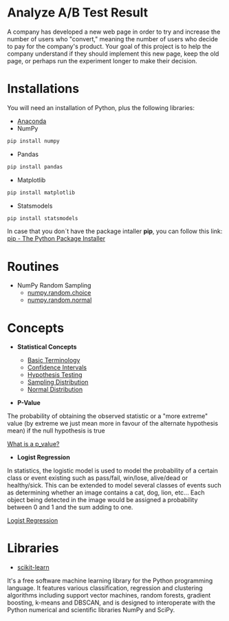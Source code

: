 # Analyze A/B Test Result

A company has developed a new web page in order to try and increase the number of users who "convert," meaning the number of users who decide to pay for the company's product. Your goal of this project is to help the company understand if they should implement this new page, keep the old page, or perhaps run the experiment longer to make their decision.

# Installations

You will need an installation of Python, plus the following libraries:

  - [Anaconda](https://www.anaconda.com/distribution/)
  - NumPy 
```python
pip install numpy
```
  - Pandas
```python
pip install pandas
```
- Matplotlib
 ```python
pip install matplotlib
```   
- Statsmodels
 ```python
pip install statsmodels
```   
In case that you don´t have the package intaller __pip__, you can follow this link:
[pip - The Python Package Installer](https://pip.pypa.io/en/stable/)

# Routines
- NumPy Random Sampling
  - [numpy.random.choice](https://docs.scipy.org/doc/numpy-1.15.0/reference/generated/numpy.random.choice.html#numpy.random.choice)
  - [numpy.random.normal](https://docs.scipy.org/doc/numpy-1.15.0/reference/generated/numpy.random.normal.html#numpy.random.normal)

# Concepts

- **Statistical Concepts**
  - [Basic Terminology](https://newonlinecourses.science.psu.edu/statprogram/reviews/statistical-concepts/terminology)
  - [Confidence Intervals](https://newonlinecourses.science.psu.edu/statprogram/reviews/statistical-concepts/confidence-intervals)
  - [Hypothesis Testing](https://newonlinecourses.science.psu.edu/statprogram/reviews/statistical-concepts/hypothesis-testing)
  - [Sampling Distribution](https://en.wikipedia.org/wiki/Sampling_distribution)
  - [Normal Distribution](https://en.wikipedia.org/wiki/Normal_distribution)
  
- **P-Value** 

The probability of obtaining the observed statistic or a "more extreme" value (by extreme we just mean more in favour of the alternate hypothesis mean) if the null hypothesis is true

[What is a p_value?](https://rebeccaebarnes.github.io/2018/05/01/what-is-a-p-value)

- **Logist Regression**

In statistics, the logistic model is used to model the probability of a certain class or event existing such as pass/fail, win/lose, alive/dead or healthy/sick. This can be extended to model several classes of events such as determining whether an image contains a cat, dog, lion, etc... Each object being detected in the image would be assigned a probability between 0 and 1 and the sum adding to one.

[Logist Regression](https://en.wikipedia.org/wiki/Logistic_regression)

# Libraries

- [scikit-learn](https://scikit-learn.org/stable/modules/classes.html#module-sklearn.model_selection)

It's a free software machine learning library for the Python programming language. It features various classification, regression and clustering algorithms including support vector machines, random forests, gradient boosting, k-means and DBSCAN, and is designed to interoperate with the Python numerical and scientific libraries NumPy and SciPy.
